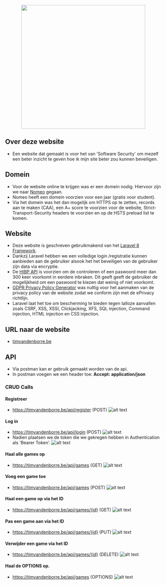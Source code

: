 <p align="center"><a href="https://laravel.com" target="_blank"><img src="https://raw.githubusercontent.com/laravel/art/master/logo-lockup/5%20SVG/2%20CMYK/1%20Full%20Color/laravel-logolockup-cmyk-red.svg" width="400"></a></p>

## Over deze website

-   Een website dat gemaakt is voor het van 'Software Security' om mezelf een beter inzicht te geven hoe ik mijn site beter zou kunnen beveiligen.

## Domein

-   Voor de website online te krijgen was er een domein nodig. Hiervoor zijn we naar <a href="https://mijn.nomeo.be/"><u>Nomeo</u></a> gegaan.
-   Nomeo heeft een domein voorzien voor een jaar (gratis voor student).
-   Via het domein was het dan mogelijk om HTTPS op te zetten, records aan te maken (CAA), een A+ score te voorzien voor de website, Strict-Transport-Security headers te voorzien en op de HSTS preload list te komen.

## Website

-   Deze website is geschreven gebruikmakend van het <a href="https://laravel.com"><u>Laravel 8 Framework</u></a>.
-   Dankzij Laravel hebben we een volledige login /registratie kunnen aanbieden aan de gebruiker alsook het het beveiligen van de gebruiker zijn data via encryptie.
-   De <a href="https://haveibeenpwned.com/API/v3#PwnedPasswords"><u>HIBP API</u></a> is voorzien om de controleren of een paswoord meer dan 300 keer voorkomt in eerdere inbraken. Dit geeft geeft de gebruiker de mogelijkheid om een paswoord te kiezen dat weinig of niet voorkomt.
-   <a href="https://www.gdprprivacynotice.com/"><u>GDPR Privacy Policy Generator</u></a> was nuttig voor het aanmaken van de privacy policy van de website zodat we conform zijn met de ePrivacy richtlijn.
-   Laravel laat het toe om bescherming te bieden tegen talloze aanvallen zoals CSRF, XSS, XSSI, Clickjacking, XFS, SQL injection, Command injection, HTML injection en CSS injection.

## URL naar de website

-   <a href="https://timvandenborre.be" target="_blank">timvandenborre.be</a>

## API

-   Via postman kan er gebruik gemaakt worden van de api.
-   In postman voegen we een header toe: <b>Accept: application/json</b>

### CRUD Calls

#### Registreer

-   https://timvandenborre.be/api/register (POST)
    ![alt text](https://i.imgur.com/KeCZS7H.png)

#### Log in

-   https://timvandenborre.be/api/login (POST)
    ![alt text](https://i.imgur.com/DoQ1YBE.png)
-   Nadien plaatsen we de token die we gekregen hebben in Authentication als 'Bearer Token'.
    ![alt text](https://i.imgur.com/uwnSdwE.png)

#### Haal alle games op

-   https://timvandenborre.be/api/games (GET)
    ![alt text](https://i.imgur.com/Zh14tT8.png)

#### Voeg een game toe

-   https://timvandenborre.be/api/games (POST)
    ![alt text](https://i.imgur.com/NiX6ayS.png)

#### Haal een game op via het ID

-   https://timvandenborre.be/api/games/{id} (GET)
    ![alt text](https://i.imgur.com/PnFzk0I.png)

#### Pas een game aan via het ID

-   https://timvandenborre.be/api/games/{id} (PUT)
    ![alt text](https://i.imgur.com/UeLwNDn.png)

#### Verwijder een game via het ID

-   https://timvandenborre.be/api/games/{id} (DELETE)
    ![alt text](https://i.imgur.com/ycaZ6bp.png)

#### Haal de OPTIONS op.

-   https://timvandenborre.be/api/games (OPTIONS)
    ![alt text](https://i.imgur.com/ol5SHaT.png)
